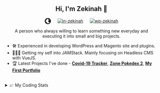 <h2 align="center">Hi, I'm Zekinah 👋</h2>
<p align="center">
<a href="https://www.zekinahlecaros.com/" target="blank"><img align="center" src=https://raw.githubusercontent.com/iconic/open-iconic/master/svg/globe.svg alt="zekinalecaros.com" height="20" width="20" /></a>
&emsp;
<a href="https://ph.linkedin.com/in/zekinah" target="blank"><img align="center" src=https://cdn.jsdelivr.net/npm/simple-icons@3.0.1/icons/linkedin.svg alt="in-zekinah" height="20" width="20" /></a>
  &emsp;
<a href="https://profiles.wordpress.org/zekinah/" target="blank"><img align="center" src=https://cdn.jsdelivr.net/npm/simple-icons@3.0.1/icons/wordpress.svg alt="wp-zekinah" height="20" width="20" /></a>
</p>
<p align="center">
A person who always willing to learn something new everyday and executing it into small and big projects.
</p>

- 🛠 Experienced in developing WordPress and Magento site and plugins.
- 👩🏻‍💻 Getting my self into JAMStack. Mainly focusing on Headless CMS with VueJS.
- 🏆 Latest Projects I've done - **[Covid-19 Tracker](https://github.com/zekinah/pandemiccovid-19)**, **[Zone Pokedex 2](https://github.com/zekinah/zone-pokedex2)**, **[My First Portfolio](https://github.com/zekinah/iamzekinah)** 
<br><br>

<details>
    <summary>📈 My Coding Stats</summary>
<!--START_SECTION:waka-->
**I'm an Early 🐤** 

```text
🌞 Morning    47 commits     █░░░░░░░░░░░░░░░░░░░░░░░░   6.98% 
🌆 Daytime    321 commits    ████████████░░░░░░░░░░░░░   47.7% 
🌃 Evening    290 commits    ██████████░░░░░░░░░░░░░░░   43.09% 
🌙 Night      15 commits     ░░░░░░░░░░░░░░░░░░░░░░░░░   2.23%

```
📅 **I'm Most Productive on Saturday** 

```text
Monday       98 commits     ███░░░░░░░░░░░░░░░░░░░░░░   14.56% 
Tuesday      85 commits     ███░░░░░░░░░░░░░░░░░░░░░░   12.63% 
Wednesday    101 commits    ███░░░░░░░░░░░░░░░░░░░░░░   15.01% 
Thursday     82 commits     ███░░░░░░░░░░░░░░░░░░░░░░   12.18% 
Friday       105 commits    ████░░░░░░░░░░░░░░░░░░░░░   15.6% 
Saturday     112 commits    ████░░░░░░░░░░░░░░░░░░░░░   16.64% 
Sunday       90 commits     ███░░░░░░░░░░░░░░░░░░░░░░   13.37%

```


📊 **This Week I Spent My Time On** 

```text
💬 Programming Languages: 
PHP                      7 hrs 18 mins       ██████████████░░░░░░░░░░░   57.35% 
JavaScript               1 hr 9 mins         ██░░░░░░░░░░░░░░░░░░░░░░░   9.1% 
Markdown                 54 mins             █░░░░░░░░░░░░░░░░░░░░░░░░   7.19% 
XML                      53 mins             █░░░░░░░░░░░░░░░░░░░░░░░░   6.94% 
Vue.js                   48 mins             █░░░░░░░░░░░░░░░░░░░░░░░░   6.35%

```

**I Mostly Code in PHP** 

```text
PHP                      23 repos            █████████████░░░░░░░░░░░░   54.76% 
JavaScript               5 repos             ███░░░░░░░░░░░░░░░░░░░░░░   11.9% 
HTML                     5 repos             ███░░░░░░░░░░░░░░░░░░░░░░   11.9% 
CSS                      5 repos             ███░░░░░░░░░░░░░░░░░░░░░░   11.9% 
Vue                      4 repos             ██░░░░░░░░░░░░░░░░░░░░░░░   9.52%

```



<!--END_SECTION:waka-->
</details>
